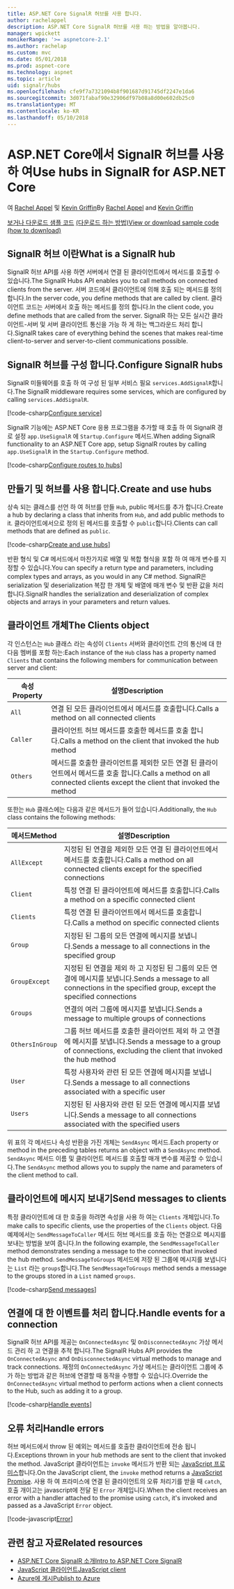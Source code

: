 ```yaml
---
title: ASP.NET Core SignalR 허브를 사용 합니다.
author: rachelappel
description: ASP.NET Core SignalR 허브를 사용 하는 방법을 알아봅니다.
manager: wpickett
monikerRange: '>= aspnetcore-2.1'
ms.author: rachelap
ms.custom: mvc
ms.date: 05/01/2018
ms.prod: aspnet-core
ms.technology: aspnet
ms.topic: article
uid: signalr/hubs
ms.openlocfilehash: cfe9f7a7321094b8f901687d91745df2247e1da6
ms.sourcegitcommit: 3d071fabaf90e32906df97b08a8d00e602db25c0
ms.translationtype: MT
ms.contentlocale: ko-KR
ms.lasthandoff: 05/10/2018
---
```

# <a name="use-hubs-in-signalr-for-aspnet-core"></a><span data-ttu-id="1fd17-103">ASP.NET Core에서 SignalR 허브를 사용 하 여</span><span class="sxs-lookup"><span data-stu-id="1fd17-103">Use hubs in SignalR for ASP.NET Core</span></span>

<span data-ttu-id="1fd17-104">여 [Rachel Appel](https://twitter.com/rachelappel) 및 [Kevin Griffin](https://twitter.com/1kevgriff)</span><span class="sxs-lookup"><span data-stu-id="1fd17-104">By [Rachel Appel](https://twitter.com/rachelappel) and [Kevin Griffin](https://twitter.com/1kevgriff)</span></span>

<span data-ttu-id="1fd17-105">[보거나 다운로드 샘플 코드](https://github.com/aspnet/Docs/tree/master/aspnetcore/signalr/hubs/sample/ ) [(다운로드 하는 방법)](xref:tutorials/index#how-to-download-a-sample)</span><span class="sxs-lookup"><span data-stu-id="1fd17-105">[View or download sample code](https://github.com/aspnet/Docs/tree/master/aspnetcore/signalr/hubs/sample/ ) [(how to download)](xref:tutorials/index#how-to-download-a-sample)</span></span>

## <a name="what-is-a-signalr-hub"></a><span data-ttu-id="1fd17-106">SignalR 허브 이란</span><span class="sxs-lookup"><span data-stu-id="1fd17-106">What is a SignalR hub</span></span>

<span data-ttu-id="1fd17-107">SignalR 허브 API를 사용 하면 서버에서 연결 된 클라이언트에서 메서드를 호출할 수 있습니다.</span><span class="sxs-lookup"><span data-stu-id="1fd17-107">The SignalR Hubs API enables you to call methods on connected clients from the server.</span></span> <span data-ttu-id="1fd17-108">서버 코드에서 클라이언트에 의해 호출 되는 메서드를 정의 합니다.</span><span class="sxs-lookup"><span data-stu-id="1fd17-108">In the server code, you define methods that are called by client.</span></span> <span data-ttu-id="1fd17-109">클라이언트 코드는 서버에서 호출 하는 메서드를 정의 합니다.</span><span class="sxs-lookup"><span data-stu-id="1fd17-109">In the client code, you define methods that are called from the server.</span></span> <span data-ttu-id="1fd17-110">SignalR 하는 모든 실시간 클라이언트-서버 및 서버 클라이언트 통신을 가능 하 게 하는 백그라운드 처리 합니다.</span><span class="sxs-lookup"><span data-stu-id="1fd17-110">SignalR takes care of everything behind the scenes that makes real-time client-to-server and server-to-client communications possible.</span></span>

## <a name="configure-signalr-hubs"></a><span data-ttu-id="1fd17-111">SignalR 허브를 구성 합니다.</span><span class="sxs-lookup"><span data-stu-id="1fd17-111">Configure SignalR hubs</span></span>

<span data-ttu-id="1fd17-112">SignalR 미들웨어를 호출 하 여 구성 된 일부 서비스 필요 `services.AddSignalR`합니다.</span><span class="sxs-lookup"><span data-stu-id="1fd17-112">The SignalR middleware requires some services, which are configured by calling `services.AddSignalR`.</span></span>

[!code-csharp[Configure service](hubs/sample/startup.cs?range=38)]

<span data-ttu-id="1fd17-113">SignalR 기능에는 ASP.NET Core 응용 프로그램을 추가할 때 호출 하 여 SignalR 경로 설정 `app.UseSignalR` 에 `Startup.Configure` 메서드.</span><span class="sxs-lookup"><span data-stu-id="1fd17-113">When adding SignalR functionality to an ASP.NET Core app, setup SignalR routes by calling `app.UseSignalR` in the `Startup.Configure` method.</span></span>

[!code-csharp[Configure routes to hubs](hubs/sample/startup.cs?range=57-60)]

## <a name="create-and-use-hubs"></a><span data-ttu-id="1fd17-114">만들기 및 허브를 사용 합니다.</span><span class="sxs-lookup"><span data-stu-id="1fd17-114">Create and use hubs</span></span>

<span data-ttu-id="1fd17-115">상속 되는 클래스를 선언 하 여 허브를 만들 `Hub`, public 메서드를 추가 합니다.</span><span class="sxs-lookup"><span data-stu-id="1fd17-115">Create a hub by declaring a class that inherits from `Hub`, and add public methods to it.</span></span> <span data-ttu-id="1fd17-116">클라이언트에서으로 정의 된 메서드를 호출할 수 `public`합니다.</span><span class="sxs-lookup"><span data-stu-id="1fd17-116">Clients can call methods that are defined as `public`.</span></span>

[!code-csharp[Create and use hubs](hubs/sample/hubs/chathub.cs?range=8-37)]

<span data-ttu-id="1fd17-117">반환 형식 및 C# 메서드에서 마찬가지로 배열 및 복합 형식을 포함 하 여 매개 변수를 지정할 수 있습니다.</span><span class="sxs-lookup"><span data-stu-id="1fd17-117">You can specify a return type and parameters, including complex types and arrays, as you would in any C# method.</span></span> <span data-ttu-id="1fd17-118">SignalR은 serialization 및 deserialization 복잡 한 개체 및 배열에 매개 변수 및 반환 값을 처리합니다.</span><span class="sxs-lookup"><span data-stu-id="1fd17-118">SignalR handles the serialization and deserialization of complex objects and arrays in your parameters and return values.</span></span>

## <a name="the-clients-object"></a><span data-ttu-id="1fd17-119">클라이언트 개체</span><span class="sxs-lookup"><span data-stu-id="1fd17-119">The Clients object</span></span>

<span data-ttu-id="1fd17-120">각 인스턴스는 `Hub` 클래스 라는 속성이 `Clients` 서버와 클라이언트 간의 통신에 대 한 다음 멤버를 포함 하는:</span><span class="sxs-lookup"><span data-stu-id="1fd17-120">Each instance of the `Hub` class has a property named `Clients` that contains the following members for communication between server and client:</span></span>

| <span data-ttu-id="1fd17-121">속성</span><span class="sxs-lookup"><span data-stu-id="1fd17-121">Property</span></span> | <span data-ttu-id="1fd17-122">설명</span><span class="sxs-lookup"><span data-stu-id="1fd17-122">Description</span></span> |
| ------ | ----------- |
| `All` | <span data-ttu-id="1fd17-123">연결 된 모든 클라이언트에서 메서드를 호출합니다.</span><span class="sxs-lookup"><span data-stu-id="1fd17-123">Calls a method on all connected clients</span></span> |
| `Caller` | <span data-ttu-id="1fd17-124">클라이언트 허브 메서드를 호출한 메서드를 호출 합니다.</span><span class="sxs-lookup"><span data-stu-id="1fd17-124">Calls a method on the client that invoked the hub method</span></span> |
| `Others` | <span data-ttu-id="1fd17-125">메서드를 호출한 클라이언트를 제외한 모든 연결 된 클라이언트에서 메서드를 호출 합니다.</span><span class="sxs-lookup"><span data-stu-id="1fd17-125">Calls a method on all connected clients except the client that invoked the method</span></span> |

<span data-ttu-id="1fd17-126">또한는 `Hub` 클래스에는 다음과 같은 메서드가 들어 있습니다.</span><span class="sxs-lookup"><span data-stu-id="1fd17-126">Additionally, the `Hub` class contains the following methods:</span></span>

| <span data-ttu-id="1fd17-127">메서드</span><span class="sxs-lookup"><span data-stu-id="1fd17-127">Method</span></span> | <span data-ttu-id="1fd17-128">설명</span><span class="sxs-lookup"><span data-stu-id="1fd17-128">Description</span></span> |
| ------ | ----------- |
| `AllExcept` | <span data-ttu-id="1fd17-129">지정된 된 연결을 제외한 모든 연결 된 클라이언트에서 메서드를 호출합니다.</span><span class="sxs-lookup"><span data-stu-id="1fd17-129">Calls a method on all connected clients except for the specified connections</span></span> |
| `Client` | <span data-ttu-id="1fd17-130">특정 연결 된 클라이언트에 메서드를 호출합니다.</span><span class="sxs-lookup"><span data-stu-id="1fd17-130">Calls a method on a specific connected client</span></span> |
| `Clients` | <span data-ttu-id="1fd17-131">특정 연결 된 클라이언트에서 메서드를 호출합니다.</span><span class="sxs-lookup"><span data-stu-id="1fd17-131">Calls a method on specific connected clients</span></span> |
| `Group` | <span data-ttu-id="1fd17-132">지정된 된 그룹의 모든 연결에 메시지를 보냅니다.</span><span class="sxs-lookup"><span data-stu-id="1fd17-132">Sends a message to all connections in the specified group</span></span>  |
| `GroupExcept` | <span data-ttu-id="1fd17-133">지정된 된 연결을 제외 하 고 지정된 된 그룹의 모든 연결에 메시지를 보냅니다.</span><span class="sxs-lookup"><span data-stu-id="1fd17-133">Sends a message to all connections in the specified group, except the specified connections</span></span> |
| `Groups` | <span data-ttu-id="1fd17-134">연결의 여러 그룹에 메시지를 보냅니다.</span><span class="sxs-lookup"><span data-stu-id="1fd17-134">Sends a message to multiple groups of connections</span></span>  |
| `OthersInGroup` | <span data-ttu-id="1fd17-135">그룹 허브 메서드를 호출한 클라이언트 제외 하 고 연결에 메시지를 보냅니다.</span><span class="sxs-lookup"><span data-stu-id="1fd17-135">Sends a message to a group of connections, excluding the client that invoked the hub method</span></span>  |
| `User` | <span data-ttu-id="1fd17-136">특정 사용자와 관련 된 모든 연결에 메시지를 보냅니다.</span><span class="sxs-lookup"><span data-stu-id="1fd17-136">Sends a message to all connections associated with a specific user</span></span> |
| `Users` | <span data-ttu-id="1fd17-137">지정된 된 사용자와 관련 된 모든 연결에 메시지를 보냅니다.</span><span class="sxs-lookup"><span data-stu-id="1fd17-137">Sends a message to all connections associated with the specified users</span></span> |

<span data-ttu-id="1fd17-138">위 표의 각 메서드나 속성 반환을 가진 개체는 `SendAsync` 메서드.</span><span class="sxs-lookup"><span data-stu-id="1fd17-138">Each property or method in the preceding tables returns an object with a `SendAsync` method.</span></span> <span data-ttu-id="1fd17-139">`SendAsync` 메서드 이름 및 클라이언트 메서드를 호출할 매개 변수를 제공할 수 있습니다.</span><span class="sxs-lookup"><span data-stu-id="1fd17-139">The `SendAsync` method allows you to supply the name and parameters of the client method to call.</span></span>

## <a name="send-messages-to-clients"></a><span data-ttu-id="1fd17-140">클라이언트에 메시지 보내기</span><span class="sxs-lookup"><span data-stu-id="1fd17-140">Send messages to clients</span></span>

<span data-ttu-id="1fd17-141">특정 클라이언트에 대 한 호출을 하려면 속성을 사용 하 여는 `Clients` 개체입니다.</span><span class="sxs-lookup"><span data-stu-id="1fd17-141">To make calls to specific clients, use the properties of the `Clients` object.</span></span> <span data-ttu-id="1fd17-142">다음 예제에서는 `SendMessageToCaller` 메서드 허브 메서드를 호출 하는 연결으로 메시지를 보내는 방법을 보여 줍니다.</span><span class="sxs-lookup"><span data-stu-id="1fd17-142">In the following example, the `SendMessageToCaller` method demonstrates sending a message to the connection that invoked the hub method.</span></span> <span data-ttu-id="1fd17-143">`SendMessageToGroups` 메서드에 저장 된 그룹에 메시지를 보냅니다는 `List` 라는 `groups`합니다.</span><span class="sxs-lookup"><span data-stu-id="1fd17-143">The `SendMessageToGroups` method sends a message to the groups stored in a `List` named `groups`.</span></span>

[!code-csharp[Send messages](hubs/sample/hubs/chathub.cs?range=15-24)]

## <a name="handle-events-for-a-connection"></a><span data-ttu-id="1fd17-144">연결에 대 한 이벤트를 처리 합니다.</span><span class="sxs-lookup"><span data-stu-id="1fd17-144">Handle events for a connection</span></span>

<span data-ttu-id="1fd17-145">SignalR 허브 API를 제공는 `OnConnectedAsync` 및 `OnDisconnectedAsync` 가상 메서드 관리 하 고 연결을 추적 합니다.</span><span class="sxs-lookup"><span data-stu-id="1fd17-145">The SignalR Hubs API provides the `OnConnectedAsync` and `OnDisconnectedAsync` virtual methods to manage and track connections.</span></span> <span data-ttu-id="1fd17-146">재정의 `OnConnectedAsync` 가상 메서드는 클라이언트 그룹에 추가 하는 방법과 같은 허브에 연결할 때 동작을 수행할 수 있습니다.</span><span class="sxs-lookup"><span data-stu-id="1fd17-146">Override the `OnConnectedAsync` virtual method to perform actions when a client connects to the Hub, such as adding it to a group.</span></span>

[!code-csharp[Handle events](hubs/sample/hubs/chathub.cs?range=26-36)]

## <a name="handle-errors"></a><span data-ttu-id="1fd17-147">오류 처리</span><span class="sxs-lookup"><span data-stu-id="1fd17-147">Handle errors</span></span>

<span data-ttu-id="1fd17-148">허브 메서드에서 throw 된 예외는 메서드를 호출한 클라이언트에 전송 됩니다.</span><span class="sxs-lookup"><span data-stu-id="1fd17-148">Exceptions thrown in your hub methods are sent to the client that invoked the method.</span></span> <span data-ttu-id="1fd17-149">JavaScript 클라이언트는 `invoke` 메서드가 반환 되는 [JavaScript 프로 미스](https://developer.mozilla.org/docs/Web/JavaScript/Guide/Using_promises)합니다.</span><span class="sxs-lookup"><span data-stu-id="1fd17-149">On the JavaScript client, the `invoke` method returns a [JavaScript Promise](https://developer.mozilla.org/docs/Web/JavaScript/Guide/Using_promises).</span></span> <span data-ttu-id="1fd17-150">사용 하 여 프라미스에 연결 된 클라이언트의 오류 처리기를 받을 때 `catch`, 호출 개이고는 javascript에 전달 된 `Error` 개체입니다.</span><span class="sxs-lookup"><span data-stu-id="1fd17-150">When the client receives an error with a handler attached to the promise using `catch`, it's invoked and passed as a JavaScript `Error` object.</span></span>

[!code-javascript[Error](hubs/sample/wwwroot/js/chat.js?range=23)]

## <a name="related-resources"></a><span data-ttu-id="1fd17-151">관련 참고 자료</span><span class="sxs-lookup"><span data-stu-id="1fd17-151">Related resources</span></span>

* [<span data-ttu-id="1fd17-152">ASP.NET Core SignalR 소개</span><span class="sxs-lookup"><span data-stu-id="1fd17-152">Intro to ASP.NET Core SignalR</span></span>](xref:signalr/introduction)
* [<span data-ttu-id="1fd17-153">JavaScript 클라이언트</span><span class="sxs-lookup"><span data-stu-id="1fd17-153">JavaScript client</span></span>](xref:signalr/javascript-client)
* [<span data-ttu-id="1fd17-154">Azure에 게시</span><span class="sxs-lookup"><span data-stu-id="1fd17-154">Publish to Azure</span></span>](xref:signalr/publish-to-azure-web-app)
